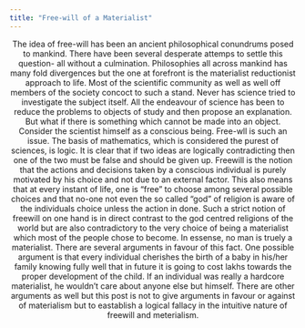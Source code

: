 ```yaml
---
title: "Free-will of a Materialist"
---
```

<center>
The idea of free-will has been an ancient philosophical conundrums posed to mankind. There have been several desperate attemps to settle this question- all without a culmination.    
Philosophies all across mankind has many fold divergences but the one at forefront is the materialist reductionist approach to life. Most of the scientific community as well as well off members of the society concoct to such a stand. Never has science tried to investigate the subject itself. All the endeavour of
science has been to reduce the problems to objects of study and then propose an explanation. But what if there is something which cannot be made into an object. Consider the scientist himself as a conscious being. Free-wll is such an issue. The basis of mathematics, which is considered the purest of sciences, is
logic. It is clear that if two ideas are logically contradicting then one of the two must be false and should be given up.   
Freewill is the notion that the actions and decisions taken by a conscious individual is purely motivated by his choice and not due to an external factor. This also means that at every instant of life, one is “free” to choose among several possible choices and that no-one not even the so called “god” of religion
is aware of the individuals choice unless the action in done. Such a strict notion of freewill on one hand is in direct contrast to the god centred religions of the world but are also contradictory to the very choice of being a materialist which most of the people chose to become. In essense, no man is truely a materialist. There are several arguments in favour of this fact. One possible argument is
that every individual cherishes the birth of a baby in his/her family knowing fully well that in future it is going to cost lakhs towards the proper development of the child. If an individual was really
a hardcore materialist, he wouldn’t care about anyone else but himself. There are other arguments as well but this post is not to give arguments in favour or against of materialism but to eastablish a logical fallacy in the intuitive nature of freewill and meterialism.

